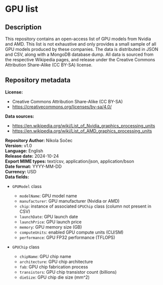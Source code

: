 # GPU list

## Description
This repository contains an open-access list of GPU models from Nvidia and AMD. This list is not exhaustive and only
provides a small sample of all GPU models produced by these companies. The data is distributed in JSON and CSV,
along with a MongoDB database dump. All data is sourced from the respective Wikipedia pages, and release under the
Creative Commons Attribution Share-Alike (CC BY-SA) license.

## Repository metadata
**License:**
- Creative Commons Attribution Share-Alike (CC BY-SA)
- https://creativecommons.org/licenses/by-sa/4.0/ 

**Data sources:**
- https://en.wikipedia.org/wiki/List_of_Nvidia_graphics_processing_units
- https://en.wikipedia.org/wiki/List_of_AMD_graphics_processing_units

**Repository Author:** Nikola Sočec  
**Version:** v1.0  
**Language:** English  
**Release date:** 2024-10-24  
**Export MIME types:** text/csv, application/json, application/bson  
**Date format:** YYYY-MM-DD  
**Currency:** USD  
**Data fields:**
- `GPUModel` class 
  - `modelName`: GPU model name
  - `manufacturer`: GPU manufacturer (Nvidia or AMD)
  - `chip`: instance of associated `GPUChip` class (column not present in CSV)
  - `launchDate`: GPU launch date
  - `launchPrice`: GPU launch price
  - `memory`: GPU memory size (GB)
  - `computeUnits`: enabled GPU compute units (CU/SM)
  - `performance`: GPU FP32 performance (TFLOPS)
  
- `GPUChip` class 
  - `chipName`: GPU chip name
  - `architecture`: GPU chip architecture
  - `fab`: GPU chip fabrication process
  - `transistors`: GPU chip transistor count (billions)
  - `dieSize`: GPU chip die size (mm^2)
